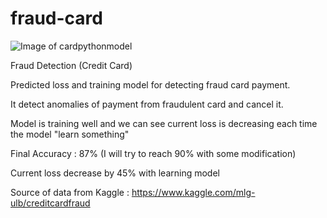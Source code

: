 # fraud-card
![Image of cardpythonmodel](https://joseph-hani.fr/img/projet/card-model-python-joseph.jpg)

Fraud Detection (Credit Card) 

Predicted loss and training model for detecting fraud card payment.

It detect anomalies of payment from fraudulent card and cancel it. 

Model is training well and we can see current loss is decreasing each time the model "learn something" 

Final Accuracy : 87% (I will try to reach 90% with some modification) 

Current loss decrease by 45% with learning model

Source of data from Kaggle :
https://www.kaggle.com/mlg-ulb/creditcardfraud
